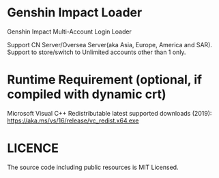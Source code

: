 # Genshin Impact Loader
Genshin Impact Multi-Account Login Loader

Support CN Server/Oversea Server(aka Asia, Europe, America and SAR).
Support to store/switch to Unlimited accounts other than 1 only.

# Runtime Requirement (optional, if compiled with dynamic crt)

Microsoft Visual C++ Redistributable latest supported downloads (2019): https://aka.ms/vs/16/release/vc_redist.x64.exe

# LICENCE
The source code including public resources is MIT Licensed.
